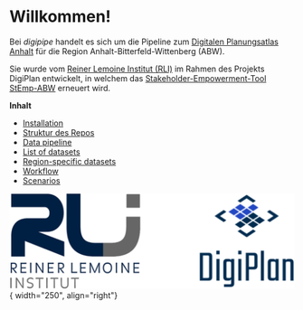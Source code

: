 # Willkommen!

Bei *digipipe* handelt es sich um die Pipeline zum [Digitalen Planungsatlas
Anhalt](https://github.com/rl-institut-private/digiplan) für die Region Anhalt-Bitterfeld-Wittenberg (ABW).

Sie wurde vom [Reiner Lemoine Institut
(RLI)](https://reiner-lemoine-institut.de/) im Rahmen des Projekts
DigiPlan entwickelt, in welchem das [Stakeholder-Empowerment-Tool
StEmp-ABW](https://wam.rl-institut.de/stemp_abw/) erneuert wird.


**Inhalt**

- [Installation](sections/installation.md)
- [Struktur des Repos](sections/structure.md)
- [Data pipeline](sections/data.md)
- [List of datasets](sections/data.md#list-of-datasets)
- [Region-specific datasets](sections/data.md#regeion-specific-datasets)
- [Workflow](sections/workflow.md)
- [Scenarios](sections/scenarios.md)
 

![Logo des Reiner Lemoine Instituts](img/logos/RLI_DigiPlan_logos.png){ width="250", align="right"}


